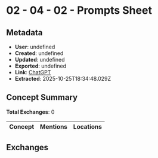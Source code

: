 # **02 - 04 - 02 - Prompts Sheet**

## Metadata

- **User**: undefined
- **Created**: undefined
- **Updated**: undefined
- **Exported**: undefined
- **Link**: [ChatGPT](undefined)
- **Extracted**: 2025-10-25T18:34:48.029Z

## Concept Summary

**Total Exchanges**: 0

| Concept | Mentions | Locations |
|---------|----------|----------|

## Exchanges

